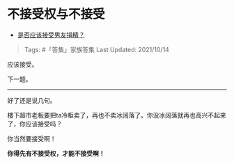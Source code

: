 # 不接受权与不接受

- [是否应该接受男友捐精？](https://www.zhihu.com/question/64707074/answer/2139087045)

>Tags: #「答集」家族答集
>Last Updated: 2021/10/14

应该接受。

下一题。

---

好了还是说几句。

楼下超市老板要把ta冷柜卖了，再也不卖冰阔落了。你没冰阔落就再也高兴不起来了，你应该接受吗？

你当然要接受啊！

**你得先有不接受权，才能不接受啊！**